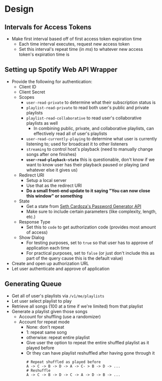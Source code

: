 # Design

## Intervals for Access Tokens

+ Make first interval based off of first access token expiration time
  + Each time interval executes, request new access token
  + Set this interval's repeat time (in *ms*) to whatever new access token's expiration time is

## Setting up Spotify Web API Wrapper

+ Provide the following for authentication:
  + Client ID
  + Client Secret
  + Scopes
    + `user-read-private` to determine what their subscription status is
    + `playlist-read-private` to read both user's public and private playlists
    + `playlist-read-collaborative` to read user's collaborative playlists as well
      + In combining public, private, and collaborative playlists, can effectively read all of user's playlists
    + `user-read-currently-playing` to determine what user is currently listening to; used for broadcast it to other listeners
    + `streaming` to control host's playback (need to manually change songs after one finishes)
    + **`user-read-playback-state`** this is questionable, don't know if we want to know user has their playback paused or playing (and whatever else it gives us)
  + Redirect URI
    + Setup a local server
    + Use that as the redirect URI
    + **Do a small front-end update to it saying "You can now close this window" or something**
  + State
    + Get a state from [Seth Cardoza's Password Generator API](http://www.sethcardoza.com/tools/random-password-generator-api/)
    + Make sure to include certain parameters (like complexity, length, etc.)
  + Response Type
    + Set this to `code` to get authorization code (provides most amount of access)
  + Show Dialog
    + For testing purposes, set to `true` so that user has to approve of application each time
    + For practical purposes, set to `false` (or just don't include this as part of the query cause this is the default value)
+ Create and open up authorization URL
+ Let user authenticate and approve of application

## Generating Queue

+ Get all of user's playlists via `/v1/me/playlists`
+ Let user select playlist to play
+ Retrieve all songs (100 at a time if we're limited) from that playlist
+ Generate a playlist given those songs
  + Account for shuffling (use a randomizer)
  + Account for repeat mode
    + None: don't repeat
    + 1: repeat same song
    + otherwise: repeat entire playlist
    + Give user the option to repeat the entire shuffled playlist as it played before
    + Or they can have playlist reshuffled after having gone through it
      ```text
      # Repeat shuffled as played before
      A -> C -> B -> D -> A -> C- > B -> D -> ...
      # Reshuffle
      A -> C -> B -> D -> C -> A -> D -> B -> ...
      ```
